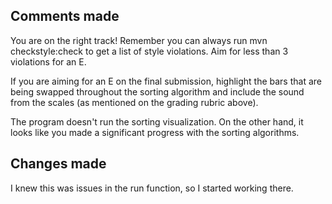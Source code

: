 ## Comments made 

You are on the right track! Remember you can always run mvn checkstyle:check to get a list of style violations. Aim for less than 3 violations for an E.

If you are aiming for an E on the final submission, highlight the bars that are being swapped throughout the sorting algorithm and include the sound from the scales (as mentioned on the grading rubric above).

The program doesn't run the sorting visualization. On the other hand, it looks like you made a significant progress with the sorting algorithms.

## Changes made

I knew this was issues in the run function, so I started working there. 